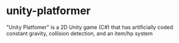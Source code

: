 # unity-platformer
"Unity Platfomer" is a 2D Unity game (C#) that has artificially coded constant gravity, collision detection, and an item/hp system 
